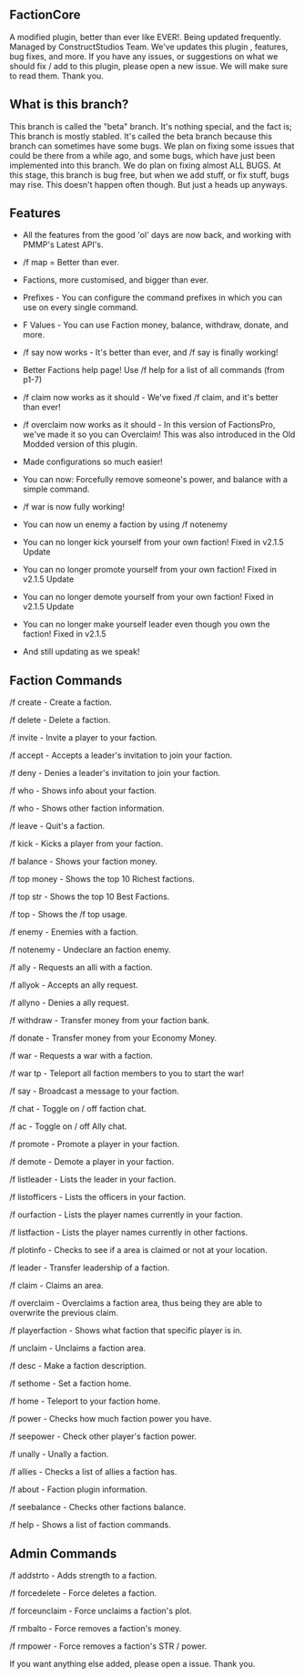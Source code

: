 ## FactionCore
A modified plugin, better than ever like EVER!. Being updated frequently. Managed by ConstructStudios Team. We've updates this plugin , features, bug fixes, and more. If you have any issues, or suggestions on what we should fix / add to this plugin, please open a new issue. We will make sure to read them. Thank you.

## What is this branch?
This branch is called the "beta" branch. It's nothing special, and the fact is; This branch is mostly stabled. It's called the beta branch because this branch can sometimes have some bugs. We plan on fixing some issues that could be there from a while ago, and some bugs, which have just been implemented into this branch. We do plan on fixing almost ALL BUGS. At this stage, this branch is bug free, but when we add stuff, or fix stuff, bugs may rise. This doesn't happen often though. But just a heads up anyways.

## Features
* All the features from the good 'ol' days are now back, and working with PMMP's Latest API's.

* /f map = Better than ever.

* Factions, more customised, and bigger than ever.

* Prefixes - You can configure the command prefixes in which you can use on every single command.

* F Values - You can use Faction money, balance, withdraw, donate, and more.

* /f say now works - It's better than ever, and /f say is finally working!

* Better Factions help page! Use /f help <page number> for a list of all commands (from p1-7)

* /f claim now works as it should - We've fixed /f claim, and it's better than ever!

* /f overclaim now works as it should - In this version of FactionsPro, we've made it so you can Overclaim! This was also introduced in the Old Modded version of this plugin.

* Made configurations so much easier!

* You can now: Forcefully remove someone's power, and balance with a simple command.

* /f war is now fully working!

* You can now un enemy a faction by using /f notenemy <faction>
  
* You can no longer kick yourself from your own faction! Fixed in v2.1.5 Update

* You can no longer promote yourself from your own faction! Fixed in v2.1.5 Update

* You can no longer demote yourself from your own faction! Fixed in v2.1.5 Update

* You can no longer make yourself leader even though you own the faction! Fixed in v2.1.5

* And still updating as we speak!

## Faction Commands
/f create <faction> - Create a faction.

/f delete - Delete a faction.

/f invite <player> - Invite a player to your faction.

/f accept - Accepts a leader's invitation to join your faction.

/f deny - Denies a leader's invitation to join your faction.

/f who - Shows info about your faction.

/f who <faction> - Shows other faction information.

/f leave - Quit's a faction.

/f kick <player> - Kicks a player from your faction.

/f balance - Shows your faction money.

/f top money - Shows the top 10 Richest factions.

/f top str - Shows the top 10 Best Factions.

/f top - Shows the /f top usage.

/f enemy <faction> - Enemies with a faction.

/f notenemy <faction> - Undeclare an faction enemy.

/f ally <faction> - Requests an alli with a faction.

/f allyok - Accepts an ally request.

/f allyno - Denies a ally request.

/f withdraw <amount> - Transfer money from your faction bank.

/f donate <amount> - Transfer money from your Economy Money.

/f war <faction> - Requests a war with a faction.
  
/f war tp <faction> - Teleport all faction members to you to start the war!

/f say <message> - Broadcast a message to your faction.

/f chat - Toggle on / off faction chat.

/f ac - Toggle on / off Ally chat.

/f promote <player> - Promote a player in your faction.

/f demote <player> - Demote a player in your faction.

/f listleader <faction> - Lists the leader in your faction.

/f listofficers <faction> - Lists the officers in your faction.

/f ourfaction - Lists the player names currently in your faction.

/f listfaction <faction> - Lists the player names currently in other factions.

/f plotinfo - Checks to see if a area is claimed or not at your location.

/f leader <player> - Transfer leadership of a faction.
  
/f claim - Claims an area.

/f overclaim - Overclaims a faction area, thus being they are able to overwrite the previous claim.

/f playerfaction <player> - Shows what faction that specific player is in.

/f unclaim - Unclaims a faction area.

/f desc - Make a faction description.

/f sethome - Set a faction home.

/f home - Teleport to your faction home.

/f power - Checks how much faction power you have.

/f seepower <faction> - Check other player's faction power.

/f unally <faction> - Unally a faction.
  
/f allies <faction> - Checks a list of allies a faction has.
  
/f about - Faction plugin information.

/f seebalance <faction> - Checks other factions balance.
  
/f help - Shows a list of faction commands.
  

## Admin Commands
/f addstrto <faction> <STR> - Adds strength to a faction.

/f forcedelete <faction> - Force deletes a faction.

/f forceunclaim <faction> - Force unclaims a faction's plot.

/f rmbalto <faction> <amount> - Force removes a faction's money.

/f rmpower <faction> <STR> - Force removes a faction's STR / power.

If you want anything else added, please open a issue. Thank you.

